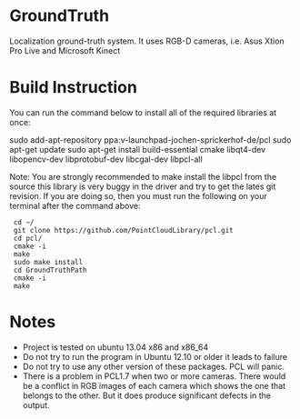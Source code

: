 GroundTruth
===========

Localization ground-truth system. It uses RGB-D cameras, i.e. Asus Xtion Pro Live and Microsoft Kinect

Build Instruction
===========

You can run the command below to install all of the required libraries at once:

  sudo add-apt-repository ppa:v-launchpad-jochen-sprickerhof-de/pcl
  sudo apt-get update
  sudo apt-get install build-essential cmake libqt4-dev libopencv-dev libprotobuf-dev libcgal-dev libpcl-all

Note: You are strongly recommended to make install the libpcl from the source
      this library is very buggy in the driver and try to get the lates git revision.
      If you are doing so, then you must run the following on your terminal after the command above:
     
     cd ~/
     git clone https://github.com/PointCloudLibrary/pcl.git
     cd pcl/
     cmake -i
     make
     sudo make install
     cd GroundTruthPath
     cmake -i
     make
      
Notes
===========
- Project is tested on ubuntu 13.04 x86 and x86_64
- Do not try to run the program in Ubuntu 12.10 or older it leads to failure
- Do not try to use any other version of these packages. PCL will panic.
- There is a problem in PCL1.7 when two or more cameras.
  There would be a conflict in RGB images of each camera
  which shows the one that belongs to the other. But it does 
  produce significant defects in the output.
